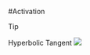 #Activation 

>[!tip]
>Hyperbolic Tangent
>![](https://www.oreilly.com/api/v2/epubs/9781789346565/files/assets/c9014c8e-7d06-4a12-9390-4d17f9379eb9.png)




